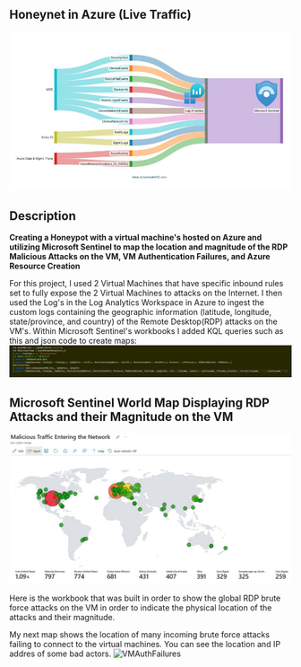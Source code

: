 ## Honeynet in Azure (Live Traffic)

![Microsoft Sentinel Data Flow](https://github.com/JordanBuring/Files/blob/main/MicrosoftSentinelFlowChart.jpg)

## Description 

**Creating a Honeypot with a virtual machine's hosted on Azure and utilizing Microsoft Sentinel to map the location and magnitude of the RDP Malicious Attacks on the VM, VM Authentication Failures, and Azure Resource Creation**

For this project, I used 2 Virtual Machines that have specific inbound rules set to fully expose the 2 Virtual Machines to attacks on the Internet. I then used the Log's in the Log Analytics Workspace in Azure to ingest the custom logs containing the geographic information (latitude, longitude, state/province, and country) of the Remote Desktop(RDP) attacks on the VM's. Within Microsoft Sentinel's workbooks I added KQL queries such as this and json code to create maps:
![KQLQuery](https://github.com/JordanBuring/Files/blob/main/KQLquery1.jpg)



## Microsoft Sentinel World Map Displaying RDP Attacks and their Magnitude on the VM
![MaliciousTraffic](https://github.com/JordanBuring/Files/blob/main/MaliciousTraffic.jpg)

Here is the workbook that was built in order to show the global RDP brute force attacks on the VM in order to indicate the physical location of the attacks and their magnitude.

My next map shows the location of many incoming brute force attacks failing to connect to the virtual machines. You can see the location and IP addres of some bad actors.
![VMAuthFailures]()


